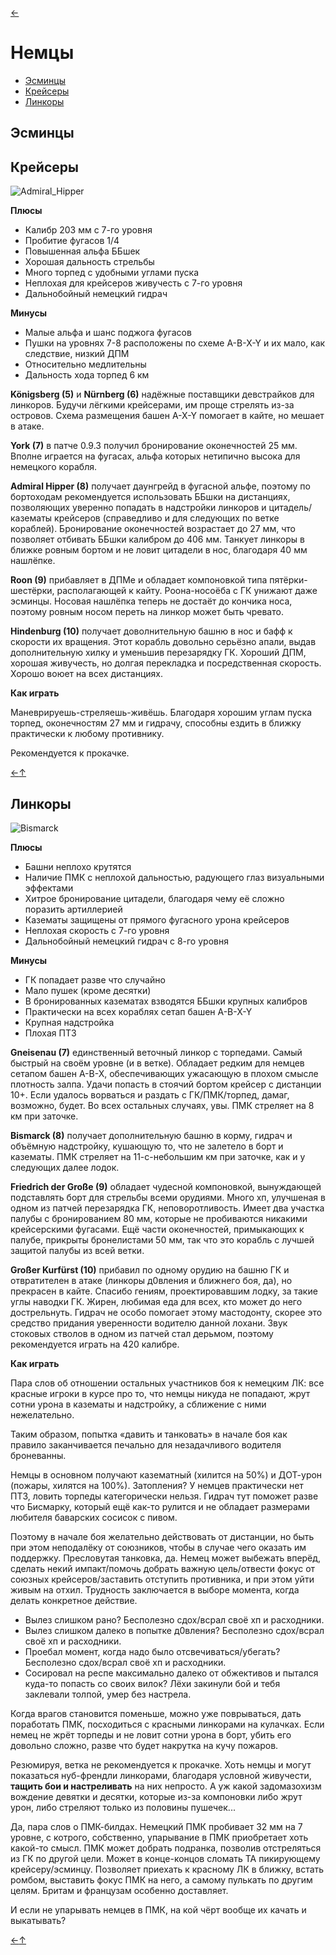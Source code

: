 [←](readme.md)

# Немцы

- [Эсминцы](#Эсминцы)
- [Крейсеры](#Крейсеры)
- [Линкоры](#Линкоры)

## Эсминцы

## Крейсеры
![Admiral_Hipper](images/admiral_hipper.png)

**Плюсы**
- Калибр 203 мм с 7-го уровня
- Пробитие фугасов 1/4
- Повышенная альфа ББшек
- Хорошая дальность стрельбы
- Много торпед с удобными углами пуска
- Неплохая для крейсеров живучесть с 7-го уровня
- Дальнобойный немецкий гидрач

**Минусы**
- Малые альфа и шанс поджога фугасов
- Пушки на уровнях 7-8 расположены по схеме A-B-X-Y и их мало, как следствие, низкий ДПМ
- Относительно медлительны
- Дальность хода торпед 6 км

**Königsberg (5)** и **Nürnberg (6)** надёжные поставщики девстрайков для линкоров. Будучи лёгкими крейсерами, им проще стрелять из-за островов. Схема размещения башен A-X-Y помогает в кайте, но мешает в атаке.

**York (7)** в патче 0.9.3 получил бронирование оконечностей 25 мм. Вполне играется на фугасах, альфа которых нетипично высока для немецкого корабля.

**Admiral Hipper (8)** получает даунгрейд в фугасной альфе, поэтому по бортоходам рекомендуется использовать ББшки на дистанциях, позволяющих уверенно попадать в надстройки линкоров и цитадель/казематы крейсеров (справедливо и для следующих по ветке кораблей). Бронирование оконечностей возрастает до 27 мм, что позволяет отбивать ББшки калибром до 406 мм. Танкует линкоры в ближке ровным бортом и не ловит цитадели в нос, благодаря 40 мм нашлёпке.

**Roon (9)** прибавляет в ДПМе и обладает компоновкой типа пятёрки-шестёрки, располагающей к кайту. Роона-носоёба с ГК унижают даже эсминцы. Носовая нашлёпка теперь не достаёт до кончика носа, поэтому ровным носом переть на линкор может быть чревато.

**Hindenburg (10)** получает доволнительную башню в нос и бафф к скорости их вращения. Этот корабль довольно серьёзно апали, выдав дополнительную хилку и уменьшив перезарядку ГК. Хороший ДПМ, хорошая живучесть, но долгая перекладка и посредственная скорость. Хорошо воюет на всех дистанциях.

**Как играть**

Маневрируешь-стреляешь-живёшь. Благодаря хорошим углам пуска торпед, оконечностям 27 мм и гидрачу, способны ездить в ближку практически к любому противнику.

Рекомендуется к прокачке.

[←](readme.md)[↑](#Немцы)

## Линкоры
![Bismarck](images/bismarck.jpg)

**Плюсы**
- Башни неплохо крутятся
- Наличие ПМК с неплохой дальностью, радующего глаз визуальными эффектами
- Хитрое бронирование цитадели, благодаря чему её сложно поразить артиллерией
- Казематы защищены от прямого фугасного урона крейсеров
- Неплохая скорость с 7-го уровня
- Дальнобойный немецкий гидрач с 8-го уровня

**Минусы**
- ГК попадает разве что случайно
- Мало пушек (кроме десятки)
- В бронированных казематах взводятся ББшки крупных калибров
- Практически на всех кораблях сетап башен A-B-X-Y
- Крупная надстройка
- Плохая ПТЗ

**Gneisenau (7)** единственный веточный линкор с торпедами. Самый быстрый на своём уровне (и в ветке). Обладает редким для немцев сетапом башен A-B-X, обеспечивающих ужасающую в плохом смысле плотность залпа. Удачи попасть в стоячий бортом крейсер с дистанции 10+. Если удалось ворваться и раздать с ГК/ПМК/торпед, дамаг, возможно, будет. Во всех остальных случаях, увы. ПМК стреляет на 8 км при заточке.

**Bismarck (8)** получает дополнительную башню в корму, гидрач и объёмную надстройку, кушающую то, что не залетело в борт и казематы. ПМК стреляет на 11-с-небольшим км при заточке, как и у следующих далее лодок.

**Friedrich der Große (9)** обладает чудесной компоновкой, вынуждающей подставлять борт для стрельбы всеми орудиями. Много хп, улучшеная в одном из патчей перезарядка ГК, неповоротливость. Имеет два участка палубы с бронированием 80 мм, которые не пробиваются никакими крейсерскими фугасами. Ещё части оконечностей, примыкающих к палубе, прикрыты бронелистами 50 мм, так что это корабль с лучшей защитой палубы из всей ветки.

**Großer Kurfürst (10)** прибавил по одному орудию на башню ГК и отвратителен в атаке (линкоры д0вления и ближнего боя, да), но прекрасен в кайте. Спасибо гениям, проектировавшим лодку, за такие углы наводки ГК. Жирен, любимая еда для всех, кто может до него дострельнуть. Гидрач не особо помогает этому мастодонту, скорее это средство придания уверенности водителю данной лохани. Звук стоковых стволов в одном из патчей стал дерьмом, поэтому рекомендуется играть на 420 калибре.

**Как играть**

Пара слов об отношении остальных участников боя к немецким ЛК: все красные игроки в курсе про то, что немцы никуда не попадают, жрут сотни урона в казематы и надстройку, а сближение с ними нежелательно.

Таким образом, попытка «давить и танковать» в начале боя как правило заканчивается печально для незадачливого водителя броневанны.

Немцы в основном получают казематный (хилится на 50%) и ДОТ-урон (пожары, хилятся на 100%). Затопления? У немцев практически нет ПТЗ, ловить торпеды категорически нельзя. Гидрач тут поможет разве что Бисмарку, который ещё как-то рулится и не обладает размерами любителя баварских сосисок с пивом.

Поэтому в начале боя желательно действовать от дистанции, но быть при этом неподалёку от союзников, чтобы в случае чего оказать им поддержку. Пресловутая танковка, да. Немец может выбежать вперёд, сделать некий импакт/помочь добрать важную цель/отвести фокус от союзных крейсеров/заставить отступить противника, и при этом уйти живым на отхил. Трудность заключается в выборе момента, когда делать конкретное действие.

- Вылез слишком рано? Бесполезно сдох/всрал своё хп и расходники.
- Вылез слишком далеко в попытке д0вления? Бесполезно сдох/всрал своё хп и расходники.
- Проебал момент, когда надо было отсвечиваться/убегать? Бесполезно сдох/всрал своё хп и расходники.
- Сосировал на респе максимально далеко от обжективов и пытался куда-то попасть со своих вилок? Лёхи закинули бой и тебя заклевали толпой, умер без настрела.

Когда врагов становится поменьше, можно уже поврываться, дать поработать ПМК, посходиться с красными линкорами на кулачках. Если немец не жрёт торпеды и не ловит сотни урона в борт, убить его довольно сложно, разве что будет накрутка на кучу пожаров.

Резюмируя, ветка не рекомендуется к прокачке. Хоть немцы и могут показаться нуб-френдли линкорами, благодаря условной живучести, **тащить бои и настреливать** на них непросто. А уж какой задомазохизм вождение девятки и десятки, которые из-за компоновки либо жрут урон, либо стреляют только из половины пушечек...

Да, пара слов о ПМК-билдах. Немецкий ПМК пробивает 32 мм на 7 уровне, с котрого, собственно, упарывание в ПМК приобретает хоть какой-то смысл. ПМК может добрать подранка, позволив отстреляться из ГК по другой цели. Может в конце-концов сломать ТА пикирующему крейсеру/эсминцу. Позволяет приехать к красному ЛК в ближку, встать ромбом, выставить фокус ПМК на него, а самому пулькать по другим целям. Бритам и французам особенно доставляет.

И если не упарывать немцев в ПМК, на кой чёрт вообще их качать и выкатывать?

[←](readme.md)[↑](#Немцы)
